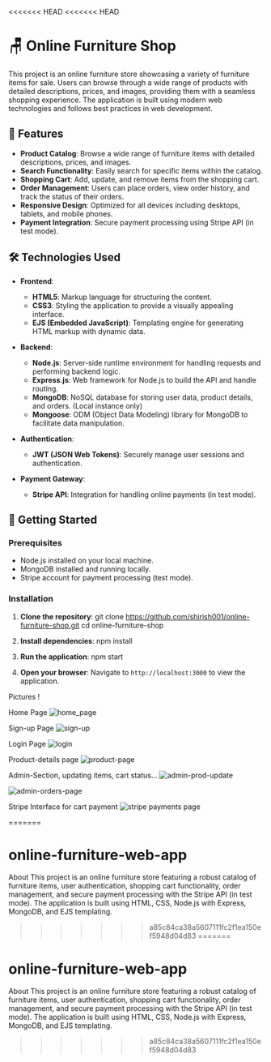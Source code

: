 <<<<<<< HEAD
<<<<<<< HEAD
# 🪑 Online Furniture Shop

This project is an online furniture store showcasing a variety of furniture items for sale. Users can browse through a wide range of products with detailed descriptions, prices, and images, providing them with a seamless shopping experience. The application is built using modern web technologies and follows best practices in web development.

## 🌟 Features

- **Product Catalog**: Browse a wide range of furniture items with detailed descriptions, prices, and images.
- **Search Functionality**: Easily search for specific items within the catalog.
- **Shopping Cart**: Add, update, and remove items from the shopping cart.
- **Order Management**: Users can place orders, view order history, and track the status of their orders.
- **Responsive Design**: Optimized for all devices including desktops, tablets, and mobile phones.
- **Payment Integration**: Secure payment processing using Stripe API (in test mode).

## 🛠️ Technologies Used

- **Frontend**:
  - **HTML5**: Markup language for structuring the content.
  - **CSS3**: Styling the application to provide a visually appealing interface.
  - **EJS (Embedded JavaScript)**: Templating engine for generating HTML markup with dynamic data.

- **Backend**:
  - **Node.js**: Server-side runtime environment for handling requests and performing backend logic.
  - **Express.js**: Web framework for Node.js to build the API and handle routing.
  - **MongoDB**: NoSQL database for storing user data, product details, and orders. (Local instance only)
  - **Mongoose**: ODM (Object Data Modeling) library for MongoDB to facilitate data manipulation.

- **Authentication**:
  - **JWT (JSON Web Tokens)**: Securely manage user sessions and authentication.
    
- **Payment Gateway**:
  - **Stripe API**: Integration for handling online payments (in test mode).

## 🚀 Getting Started

### Prerequisites

- Node.js installed on your local machine.
- MongoDB installed and running locally.
- Stripe account for payment processing (test mode).

### Installation

1. **Clone the repository**:
    git clone https://github.com/shirish001/online-furniture-shop.git
    cd online-furniture-shop

2. **Install dependencies**:
    npm install

3. **Run the application**:
    npm start

4. **Open your browser**:
    Navigate to `http://localhost:3000` to view the application.

Pictures !

Home Page
![home_page](https://github.com/shirish001/online-furniture-shop/assets/96719015/090851c6-d83f-4037-9800-beeeacbd92d1)

Sign-up Page
![sign-up](https://github.com/shirish001/online-furniture-shop/assets/96719015/1a028f5d-7d40-49bb-913c-395ade4037ea)

Login Page
![login](https://github.com/shirish001/online-furniture-shop/assets/96719015/c3475626-b4b2-49b7-a116-41280507e9f1)

Product-details page
![product-page](https://github.com/shirish001/online-furniture-shop/assets/96719015/53c9842c-433f-46bd-a7aa-af8de31bdf4b)

Admin-Section, updating items, cart status...
![admin-prod-update](https://github.com/shirish001/online-furniture-shop/assets/96719015/799f7313-d1ae-4608-9049-45b49344531c)

![admin-orders-page](https://github.com/shirish001/online-furniture-shop/assets/96719015/07832747-7513-4f6d-86fe-dc9fee678b95)


Stripe Interface for cart payment
![stripe payments page](https://github.com/shirish001/online-furniture-shop/assets/96719015/fc275cfd-d2e1-4a40-b031-d2c4deb1cdc5)




=======
# online-furniture-web-app
About This project is an online furniture store featuring a robust catalog of furniture items, user authentication, shopping cart functionality, order management, and secure payment processing with the Stripe API (in test mode). The application is built using HTML, CSS, Node.js with Express, MongoDB, and EJS templating.
>>>>>>> a85c84ca38a5607111fc2f1ea150ef5948d04d83
=======
# online-furniture-web-app
About This project is an online furniture store featuring a robust catalog of furniture items, user authentication, shopping cart functionality, order management, and secure payment processing with the Stripe API (in test mode). The application is built using HTML, CSS, Node.js with Express, MongoDB, and EJS templating.
>>>>>>> a85c84ca38a5607111fc2f1ea150ef5948d04d83

